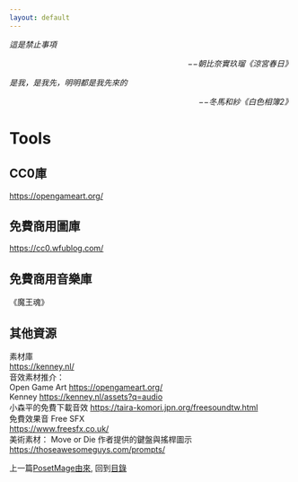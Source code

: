 ```yaml
---
layout: default
---
```


*這是禁止事項*  
<p align="right"><i>−−朝比奈實玖瑠《涼宮春日》</i></p>

*是我，是我先，明明都是我先來的*  
<p align="right"><i>−−冬馬和紗《白色相簿2》</i></p>

# Tools

## CC0庫
https://opengameart.org/

## 免費商用圖庫
https://cc0.wfublog.com/

## 免費商用音樂庫
《魔王魂》

## 其他資源
素材庫  
https://kenney.nl/  
音效素材推介：  
Open Game Art https://opengameart.org/  
Kenney https://kenney.nl/assets?q=audio  
小森平的免費下載音效 https://taira-komori.jpn.org/freesoundtw.html  
免費效果音 Free SFX  
https://www.freesfx.co.uk/  
美術素材：
Move or Die 作者提供的鍵盤與搖桿圖示  
https://thoseawesomeguys.com/prompts/  

上一篇[PosetMage由來](./PosetMage), 
回到[目錄](/SettingBook/#appendix)
